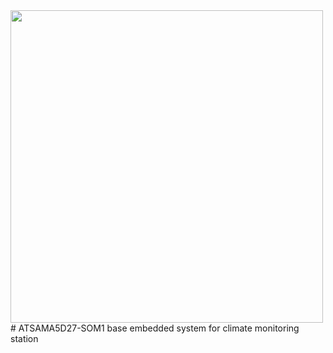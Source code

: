 
<img src="https://github.com/ermannomillo/MicroA_Xilinx/blob/main/images/phylog_t_logo.gif" width="500">
# 
ATSAMA5D27-SOM1 base embedded system for climate monitoring station
